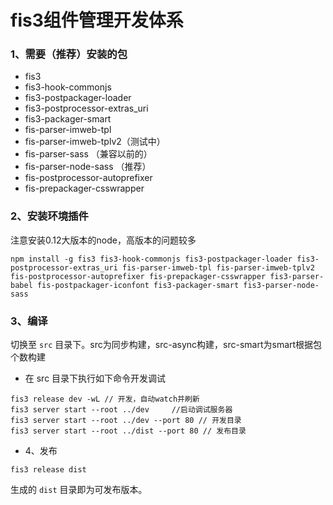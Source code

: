 # fis3组件管理开发体系

### 1、需要（推荐）安装的包
* fis3
* fis3-hook-commonjs
* fis3-postpackager-loader
* fis3-postprocessor-extras_uri
* fis3-packager-smart
* fis-parser-imweb-tpl
* fis-parser-imweb-tplv2（测试中）
* fis-parser-sass （兼容以前的）
* fis-parser-node-sass （推荐）
* fis-postprocessor-autoprefixer
* fis-prepackager-csswrapper

### 2、安装环境插件

注意安装0.12大版本的node，高版本的问题较多

```
npm install -g fis3 fis3-hook-commonjs fis3-postpackager-loader fis3-postprocessor-extras_uri fis-parser-imweb-tpl fis-parser-imweb-tplv2 fis-postprocessor-autoprefixer fis-prepackager-csswrapper fis3-parser-babel fis-postpackager-iconfont fis3-packager-smart fis3-parser-node-sass
```

### 3、编译

切换至 `src` 目录下。src为同步构建，src-async构建，src-smart为smart根据包个数构建

* 在 src 目录下执行如下命令开发调试

```
fis3 release dev -wL // 开发，自动watch并刷新
fis3 server start --root ../dev     //启动调试服务器
fis3 server start --root ../dev --port 80 // 开发目录
fis3 server start --root ../dist --port 80 // 发布目录
```

* 4、发布
```
fis3 release dist
```
生成的 `dist` 目录即为可发布版本。
